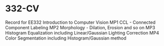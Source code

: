 # 332-CV
Record for EE332 Introduction to Computer Vision
MP1 CCL - Connected Component Labeling
MP2 Morphology - Dilation, Erosion and so on
MP3 Histogram Equalization including Linear/Gaussian Lighting Correction
MP4 Color Segmentation including Histogram/Gaussian method
